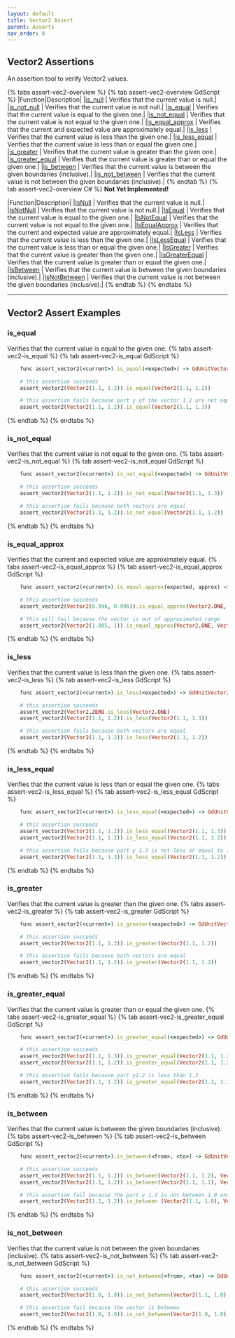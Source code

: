 ```yaml
---
layout: default
title: Vector2 Assert
parent: Asserts
nav_order: 8
---
```


## Vector2 Assertions
An assertion tool to verify Vector2 values.

{% tabs assert-vec2-overview %}
{% tab assert-vec2-overview GdScript %}
|Function|Description|
|[is_null](/gdUnit3/asserts/assert-vector2/#is_null) | Verifies that the current value is null.|
|[is_not_null](/gdUnit3/asserts/assert-vector2/#is_not_null) | Verifies that the current value is not null.|
|[is_equal](/gdUnit3/asserts/assert-vector2/#is_equal) | Verifies that the current value is equal to the given one.|
|[is_not_equal](/gdUnit3/asserts/assert-vector2/#is_not_equal) | Verifies that the current value is not equal to the given one.|
|[is_equal_approx](/gdUnit3/asserts/assert-vector2/#is_equal_approx) | Verifies that the current and expected value are approximately equal.|
|[is_less](/gdUnit3/asserts/assert-vector2/#is_less) | Verifies that the current value is less than the given one.|
|[is_less_equal](/gdUnit3/asserts/assert-vector2/#is_less_equal) | Verifies that the current value is less than or equal the given one.|
|[is_greater](/gdUnit3/asserts/assert-vector2/#is_greater) | Verifies that the current value is greater than the given one.|
|[is_greater_equal](/gdUnit3/asserts/assert-vector2/#is_greater_equal) | Verifies that the current value is greater than or equal the given one.|
|[is_between](/gdUnit3/asserts/assert-vector2/#is_between) | Verifies that the current value is between the given boundaries (inclusive).|
|[is_not_between](/gdUnit3/asserts/assert-vector2/#is_not_between) | Verifies that the current value is not between the given boundaries (inclusive).|
{% endtab %}
{% tab assert-vec2-overview C# %}
**Not Yet Implemented!**

|Function|Description|
|[IsNull](/gdUnit3/asserts/assert-vector2/#is_null) | Verifies that the current value is null.|
|[IsNotNull](/gdUnit3/asserts/assert-vector2/#is_not_null) | Verifies that the current value is not null.|
|[IsEqual](/gdUnit3/asserts/assert-vector2/#is_equal) | Verifies that the current value is equal to the given one.|
|[IsNotEqual](/gdUnit3/asserts/assert-vector2/#is_not_equal) | Verifies that the current value is not equal to the given one.|
|[IsEqualApprox](/gdUnit3/asserts/assert-vector2/#is_equal_approx) | Verifies that the current and expected value are approximately equal.|
|[IsLess](/gdUnit3/asserts/assert-vector2/#is_less) | Verifies that the current value is less than the given one.|
|[IsLessEqual](/gdUnit3/asserts/assert-vector2/#is_less_equal) | Verifies that the current value is less than or equal the given one.|
|[IsGreater](/gdUnit3/asserts/assert-vector2/#is_greater) | Verifies that the current value is greater than the given one.|
|[IsGreaterEqual](/gdUnit3/asserts/assert-vector2/#is_greater_equal) | Verifies that the current value is greater than or equal the given one.|
|[IsBetween](/gdUnit3/asserts/assert-vector2/#is_between) | Verifies that the current value is between the given boundaries (inclusive).|
|[IsNotBetween](/gdUnit3/asserts/assert-vector2/#is_not_between) | Verifies that the current value is not between the given boundaries (inclusive).|
{% endtab %}
{% endtabs %}

---
## Vector2 Assert Examples

### is_equal
Verifies that the current value is equal to the given one.
{% tabs assert-vec2-is_equal %}
{% tab assert-vec2-is_equal GdScript %}
```ruby
    func assert_vector2(<current>).is_equal(<expected>) -> GdUnitVector2Assert
```
```ruby
    # this assertion succeeds
    assert_vector2(Vector2(1.1, 1.2)).is_equal(Vector2(1.1, 1.2))

    # this assertion fails because part y of the vector 1.2 are not equal to 1.3
    assert_vector2(Vector2(1.1, 1.2)).is_equal(Vector2(1.1, 1.3))
```
{% endtab %}
{% endtabs %}


### is_not_equal
Verifies that the current value is not equal to the given one.
{% tabs assert-vec2-is_not_equal %}
{% tab assert-vec2-is_not_equal GdScript %}
```ruby
    func assert_vector2(<current>).is_not_equal(<expected>) -> GdUnitVector2Assert
```
```ruby
    # this assertion succeeds
    assert_vector2(Vector2(1.1, 1.2)).is_not_equal(Vector2(1.1, 1.3))

    # this assertion fails because both vectors are equal
    assert_vector2(Vector2(1.1, 1.2)).is_not_equal(Vector2(1.1, 1.2))
```
{% endtab %}
{% endtabs %}



### is_equal_approx
Verifies that the current and expected value are approximately equal.
{% tabs assert-vec2-is_equal_approx %}
{% tab assert-vec2-is_equal_approx GdScript %}
```ruby
    func assert_vector2(<current>).is_equal_approx(expected, approx) -> GdUnitVector2Assert
```
```ruby
    # this assertion succeeds
    assert_vector2(Vector2(0.996, 0.996)).is_equal_approx(Vector2.ONE, Vector2(0.004, 0.004))

    # this will fail because the vector is out of approximated range
    assert_vector2(Vector2(1.005, 1)).is_equal_approx(Vector2.ONE, Vector2(0.004, 0.004))
```
{% endtab %}
{% endtabs %}



### is_less
Verifies that the current value is less than the given one.
{% tabs assert-vec2-is_less %}
{% tab assert-vec2-is_less GdScript %}
```ruby
    func assert_vector2(<current>).is_less(<expected>) -> GdUnitVector2Assert
```
```ruby
    # this assertion succeeds
    assert_vector2(Vector2.ZERO.is_less(Vector2.ONE)
    assert_vector2(Vector2(1.1, 1.2)).is_less(Vector2(1.1, 1.3))

    # this assertion fails because both vectors are equal
    assert_vector2(Vector2(1.1, 1.2)).is_less(Vector2(1.1, 1.2))
```
{% endtab %}
{% endtabs %}


### is_less_equal
Verifies that the current value is less than or equal the given one.
{% tabs assert-vec2-is_less_equal %}
{% tab assert-vec2-is_less_equal GdScript %}
```ruby
    func assert_vector2(<current>).is_less_equal(<expected>) -> GdUnitVector2Assert
```
```ruby
    # this assertion succeeds
    assert_vector2(Vector2(1.1, 1.2)).is_less_equal(Vector2(1.1, 1.3))
    assert_vector2(Vector2(1.1, 1.2)).is_less_equal(Vector2(1.1, 1.2))

    # this assertion fails because part y 1.3 is not less or equal to 1.2 
    assert_vector2(Vector2(1.1, 1.3)).is_less_equal(Vector2(1.1, 1.2))
```
{% endtab %}
{% endtabs %}


### is_greater
Verifies that the current value is greater than the given one.
{% tabs assert-vec2-is_greater %}
{% tab assert-vec2-is_greater GdScript %}
```ruby
    func assert_vector2(<current>).is_greater(<expected>) -> GdUnitVector2Assert
```
```ruby
    # this assertion succeeds
    assert_vector2(Vector2(1.1, 1.3)).is_greater(Vector2(1.1, 1.2))

    # this assertion fails because both vectors are equal
    assert_vector2(Vector2(1.1, 1.2)).is_greater(Vector2(1.1, 1.2))
```
{% endtab %}
{% endtabs %}


### is_greater_equal
Verifies that the current value is greater than or equal the given one.
{% tabs assert-vec2-is_greater_equal %}
{% tab assert-vec2-is_greater_equal GdScript %}
```ruby
    func assert_vector2(<current>).is_greater_equal(<expected>) -> GdUnitVector2Assert
```
```ruby
    # this assertion succeeds
    assert_vector2(Vector2(1.1, 1.3)).is_greater_equal(Vector2(1.1, 1.2))
    assert_vector2(Vector2(1.1, 1.2)).is_greater_equal(Vector2(1.1, 1.2))

    # this assertion fails because part y1.2 is less than 1.3
    assert_vector2(Vector2(1.1, 1.2)).is_greater_equal(Vector2(1.1, 1.3))
```
{% endtab %}
{% endtabs %}



### is_between
Verifies that the current value is between the given boundaries (inclusive).
{% tabs assert-vec2-is_between %}
{% tab assert-vec2-is_between GdScript %}
```ruby
    func assert_vector2(<current>).is_between(<from>, <to>) -> GdUnitVector2Assert
```
```ruby
    # this assertion succeeds
    assert_vector2(Vector2(1.1, 1.2)).is_between(Vector2(1.1, 1.2), Vector2(1.1, 1.3))
    assert_vector2(Vector2(1.1, 1.2)).is_between(Vector2(1.1, 1.1), Vector2(1.1, 1.3))

    # this assertion fail because the part y 1.2 is not between 1.0 and 1.1
    assert_vector2(Vector2(1.1, 1.2)).is_between (Vector2(1.1, 1.0), Vector2(1.1, 1.1))
```
{% endtab %}
{% endtabs %}



### is_not_between
Verifies that the current value is not between the given boundaries (inclusive).
{% tabs assert-vec2-is_not_between %}
{% tab assert-vec2-is_not_between GdScript %}
```ruby
    func assert_vector2(<current>).is_not_between(<from>, <to>) -> GdUnitVector2Assert
```
```ruby
    # this assertion succeeds
    assert_vector2(Vector2(1.0, 1.0)).is_not_between(Vector2(1.1, 1.0), Vector2(2.0, 1.0))

    # this assertion fail because the vector is between
    assert_vector2(Vector2(1.0, 1.0)).is_not_between(Vector2(1.0, 1.0), Vector2(2.0, 1.0))
```
{% endtab %}
{% endtabs %}
